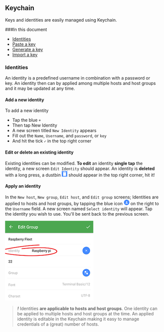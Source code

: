## Keychain

Keys and identities are easily managed using Keychain.

###In this document
* [Identities](#identities)
* [Paste a key](#paste-a-key)
* [Generate a key](#generate-a-key)
* [Import a key](#import-a-key)

### Identities
An identity is a predefined username in combination with a password or key. An identity then can by applied among multiple hosts and host groups and it may be updated at any time. 

#### Add a new identity
To add a new identity
* Tap the blue `+`
* Then tap New Identity
* A new screen titled `New Identity` appears
* Fill out the `Name`, `Username`, and `password`, or `key`
* And hit the tick `✓` in the top right corner 

#### Edit or delete an existing identity
Existing identities can be modified. **To edit** an identity __single tap__ the identity, a new screen `Edit Identity` should appear. An identity is **deleted** with a long press, a dustbin ![](../images/dustbin.png) should appear in the top right corner, hit it!

#### Apply an identity
In the `New host`, `New group`, `Edit host`, and `Edit group` screens; Identities are applied to hosts and host groups, by tapping the blue icon ![Identities](../images/identities.png) on the right to the `Username` field. A new screen named `Select identity` will appear. Tap the identity you wish to use. You'll be sent back to the previous screen.

![An identity applied to a host group](../images/screenshots/identities01.png)

> ***!*** Identities **are applicable to hosts and host groups**. One identity can be applied to multiple hosts and host groups at the time. An applied identity is editable in the Keychain making it easy to manage credentials of a (great) number of hosts.
